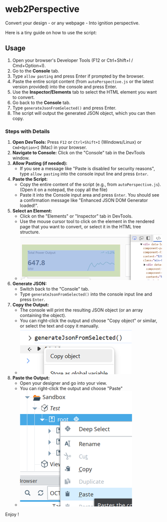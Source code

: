 # web2Perspective
Convert your design - or any webpage - Into ignition perspective. 

Here is a tiny guide on how to use the script:

## Usage

1.  Open your browser's Developer Tools (F12 or Ctrl+Shift+I / Cmd+Option+I).
2.  Go to the **Console** tab.
3.  Type `allow pasting` and press Enter if prompted by the browser.
4.  Paste the entire script content (from `autoPerspective.js` or the latest version provided) into the console and press Enter.
5.  Use the **Inspector/Elements** tab to select the HTML element you want to convert.
6.  Go back to the **Console** tab.
7.  Type `generateJsonFromSelected()` and press Enter.
8.  The script will output the generated JSON object, which you can then copy.

### Steps with Details

1.  **Open DevTools:** Press `F12` or `Ctrl+Shift+I` (Windows/Linux) or `Cmd+Option+I` (Mac) in your browser.
2.  **Navigate to Console:** Click on the "Console" tab in the DevTools window.
3.  **Allow Pasting (if needed):**
    *   If you see a message like "Paste is disabled for security reasons", type `allow pasting` into the console input line and press `Enter`.
4.  **Paste the Script:**
    *   Copy the entire content of the script (e.g., from `autoPerspective.js`). (Open it on a notepad, the copy all the file)
    *   Paste it into the Console input area and press `Enter`. You should see a confirmation message like "Enhanced JSON DOM Generator loaded!".
5.  **Select an Element:**
    *   Click on the "Elements" or "Inspector" tab in DevTools.
    *   Use the mouse cursor tool to click on the element in the rendered page that you want to convert, or select it in the HTML tree structure.
    *   ![select.png](select.png)
6.  **Generate JSON:**
    *   Switch back to the "Console" tab.
    *   Type `generateJsonFromSelected()` into the console input line and press `Enter`.
7.  **Copy the Output:**
    *   The console will print the resulting JSON object (or an array containing the object).
    *   You can right-click the output and choose "Copy object" or similar, or select the text and copy it manually.
    *   ![copy.png](copy.png)
8.  **Paste the Output:**
    *   Open your designer and go into your view.
    *   You can right-click the output and choose "Paste"
    *   ![paste.png](paste.png)
  
Enjoy !
